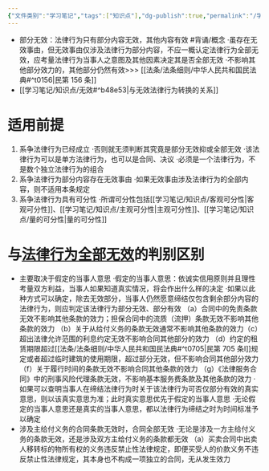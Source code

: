 ```yaml
---
{"文件类别":"学习笔记","tags":["知识点"],"dg-publish":true,"permalink":"/学习笔记/知识点/法律行为部分无效/","dgPassFrontmatter":true}
---
```


- 部分无效：法律行为只有部分内容无效，其他内容有效 #背诵/概念 
·虽存在无效事由，但无效事由仅涉及法律行为部分内容，不应一概认定法律行为全部无效，应考量法律行为当事人之意图及其他因素决定其是否全部无效
·不影响其他部分效力的，其他部分仍然有效>>> [[法条/法条细则/中华人民共和国民法典#^t0156\|民第 156 条]]
- [[学习笔记/知识点/无效#^b48e53\|与无效法律行为转换的关系]]
# 适用前提
1. 系争法律行为已经成立
·否则就无须判断其究竟是部分无效抑或全部无效
·该法律行为可以是单方法律行为，也可以是合同、决议
·必须是一个法律行为，不是数个独立法律行为的组合
2. 系争法律行为部分内容存在无效事由
·如果无效事由涉及法律行为的全部内容，则不适用本条规定
3. 系争法律行为具有可分性
·所谓可分性包括[[学习笔记/知识点/客观可分性\|客观可分性]]、[[学习笔记/知识点/主观可分性\|主观可分性]]、[[学习笔记/知识点/量的可分性\|量的可分性]]

# 与[法律行为全部无效](/学习笔记/知识点/法律行为全部无效)的判别区别
- 主要取决于假定的当事人意思
·假定的当事⼈意思：依诚实信用原则并且理性考量双方利益，当事人如果知道真实情况，将会作出什么样的决定
·如果以此种方式可以确定，除去无效部分，当事人仍然愿意缔结仅包含剩余部分内容的法律行为，则应判定该法律行为部分无效、部分有效
（a）合同中的免责条款无效不影响其他条款的效力；担保合同中的流质（流押）条款无效不影响其他条款的效力
（b）关于从给付义务的条款无效通常不影响其他条款的效力（c）超出法律允许范围的利息约定无效不影响合同其他部分的效力
（d）约定的租赁期限超过[[法条/法条细则/中华人民共和国民法典#^t0705\|民第 705 条Ⅰ]]规定或者超过临时建筑的使用期限，超过部分无效，但不影响合同其他部分效力
（f）关于履行时间的条款无效不影响合同其他条款的效力
（g）《法律服务合同》中的刑事风险代理条款无效，不影响基本服务费条款及其他条款的效力
·如果可以查明当事人在缔结法律行为时关于该法律行为可否仅部分有效的真实意思，则以该真实意思为准；此时真实意思优先于假定的当事人意思
·无论假定的当事人意思还是真实的当事人意思，都以法律行为缔结之时为时间标准予以确定
- 涉及主给付义务的合同条款无效时，合同全部无效
·无论是涉及一方主给付义务的条款无效，还是涉及双方主给付义务的条款都无效
（a）买卖合同中出卖人移转标的物所有权的义务违反禁止性法律规定，即便买受人的价款义务不违反禁止性法律规定，其本身也不构成一项独立的合同，无从发生效力
